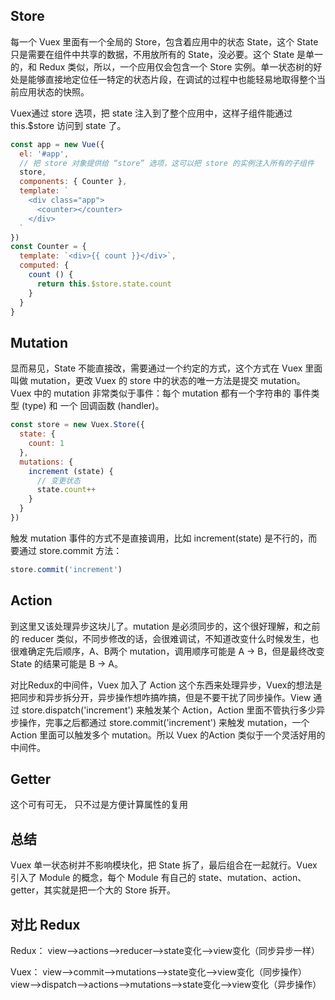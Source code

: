 ## Store 
每一个 Vuex 里面有一个全局的 Store，包含着应用中的状态 State，这个 State 只是需要在组件中共享的数据，不用放所有的 State，没必要。这个 State 是单一的，和 Redux 类似，所以，一个应用仅会包含一个 Store 实例。单一状态树的好处是能够直接地定位任一特定的状态片段，在调试的过程中也能轻易地取得整个当前应用状态的快照。

Vuex通过 store 选项，把 state 注入到了整个应用中，这样子组件能通过 this.\$store 访问到 state 了。

```js
const app = new Vue({
  el: '#app',
  // 把 store 对象提供给 “store” 选项，这可以把 store 的实例注入所有的子组件
  store,
  components: { Counter },
  template: `
    <div class="app">
      <counter></counter>
    </div>
  `
})
const Counter = {
  template: `<div>{{ count }}</div>`,
  computed: {
    count () {
      return this.$store.state.count
    }
  }
}
```

## Mutation
显而易见，State 不能直接改，需要通过一个约定的方式，这个方式在 Vuex 里面叫做 mutation，更改 Vuex 的 store 中的状态的唯一方法是提交 mutation。Vuex 中的 mutation 非常类似于事件：每个 mutation 都有一个字符串的 事件类型 (type) 和 一个 回调函数 (handler)。

```js
const store = new Vuex.Store({
  state: {
    count: 1
  },
  mutations: {
    increment (state) {
      // 变更状态
      state.count++
    }
  }
})
```
触发 mutation 事件的方式不是直接调用，比如 increment(state) 是不行的，而要通过 store.commit 方法：
```js
store.commit('increment')
```

## Action
到这里又该处理异步这块儿了。mutation 是必须同步的，这个很好理解，和之前的 reducer 类似，不同步修改的话，会很难调试，不知道改变什么时候发生，也很难确定先后顺序，A、B两个 mutation，调用顺序可能是 A -> B，但是最终改变 State 的结果可能是 B -> A。

对比Redux的中间件，Vuex 加入了 Action 这个东西来处理异步，Vuex的想法是把同步和异步拆分开，异步操作想咋搞咋搞，但是不要干扰了同步操作。View 通过 store.dispatch('increment') 来触发某个 Action，Action 里面不管执行多少异步操作，完事之后都通过 store.commit('increment') 来触发 mutation，一个 Action 里面可以触发多个 mutation。所以 Vuex 的Action 类似于一个灵活好用的中间件。

## Getter 
这个可有可无， 只不过是方便计算属性的复用

## 总结

Vuex 单一状态树并不影响模块化，把 State 拆了，最后组合在一起就行。Vuex 引入了 Module 的概念，每个 Module 有自己的 state、mutation、action、getter，其实就是把一个大的 Store 拆开。

## 对比 Redux
Redux： view——>actions——>reducer——>state变化——>view变化（同步异步一样）

Vuex： view——>commit——>mutations——>state变化——>view变化（同步操作） view——>dispatch——>actions——>mutations——>state变化——>view变化（异步操作）